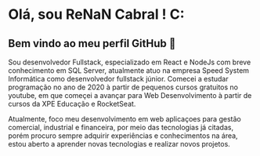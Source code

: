 # Olá, sou ReNaN Cabral !  C:
## Bem vindo ao meu perfil GitHub 👋

Sou desenvolvedor Fullstack, especializado em React e NodeJs com breve conhecimento em SQL Server, atualmente atuo na empresa Speed System Informática como desenvolvedor fullstack júnior. Comecei a estudar programação 
no ano de 2020 à partir de pequenos cursos gratuitos no youtube, em que começei a avançar para Web Desenvolvimento à partir de cursos da XPE Educação e  RocketSeat.

Atualmente, foco meu desenvolvimento em web aplicaçoes para gestão comercial, industrial e financeira, por meio das tecnologias já citadas, porém procuro sempre adquirir experiências e conhecimentos na área, estou
aberto a aprender novas tecnologias e realizar novos projetos.



